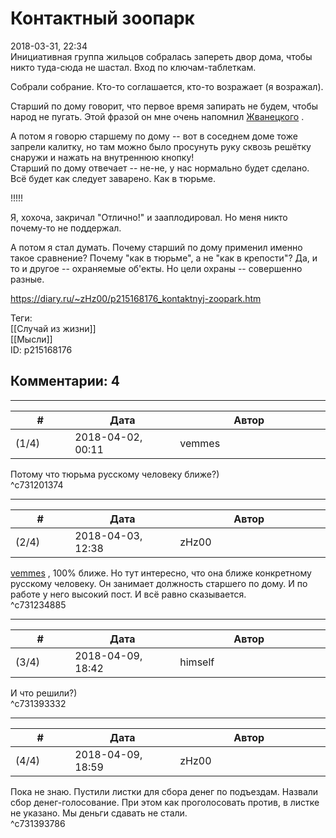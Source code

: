 Контактный зоопарк
==================

  
2018-03-31, 22:34  
 Инициативная группа жильцов собралась запереть двор дома, чтобы никто туда-сюда не шастал. Вход по ключам-таблеткам.   
   
 Собрали собрание. Кто-то соглашается, кто-то возражает (я возражал).   
   
 Старший по дому говорит, что первое время запирать не будем, чтобы народ не пугать. Этой фразой он мне очень напомнил  [Жванецкого](http://odesskiy.com/zhvanetskiy-tom-2/turnikety.html)  .   
   
 А потом я говорю старшему по дому -- вот в соседнем доме тоже запрели калитку, но там можно было просунуть руку сквозь решётку снаружи и нажать на внутреннюю кнопку!   
 Старший по дому отвечает -- не-не, у нас нормально будет сделано. Всё будет как следует заварено. Как в тюрьме.   
   
 !!!!!   
   
 Я, хохоча, закричал "Отлично!" и зааплодировал. Но меня никто почему-то не поддержал.   
   
 А потом я стал думать. Почему старший по дому применил именно такое сравнение? Почему "как в тюрьме", а не "как в крепости"? Да, и то и другое -- охраняемые об'екты. Но цели охраны -- совершенно разные.   
  
<https://diary.ru/~zHz00/p215168176_kontaktnyj-zoopark.htm>  
  
Теги:  
[[Случай из жизни]]  
[[Мысли]]  
ID: p215168176  


Комментарии: 4
--------------

  


---



|         #         |              Дата              |                     Автор                     |           ID           |
| --- | --- | --- | --- |
| (1/4) | 2018-04-02, 00:11 | vemmes | c731201374 |

  
 Потому что тюрьма русскому человеку ближе?)   
 ^c731201374

---



|         #         |              Дата              |                     Автор                     |           ID           |
| --- | --- | --- | --- |
| (2/4) | 2018-04-03, 12:38 | zHz00 | c731234885 |

  
  [vemmes](http://vemmes.diary.ru "\"It doesn't matter if you win the game, just that you bought it\"")  , 100% ближе. Но тут интересно, что она ближе конкретному русскому человеку. Он занимает должность старшего по дому. И по работе у него высокий пост. И всё равно сказывается.   
 ^c731234885

---



|         #         |              Дата              |                     Автор                     |           ID           |
| --- | --- | --- | --- |
| (3/4) | 2018-04-09, 18:42 | himself | c731393332 |

  
 И что решили?)   
 ^c731393332

---



|         #         |              Дата              |                     Автор                     |           ID           |
| --- | --- | --- | --- |
| (4/4) | 2018-04-09, 18:59 | zHz00 | c731393786 |

  
 Пока не знаю. Пустили листки для сбора денег по подъездам. Назвали сбор денег-голосование. При этом как проголосовать против, в листке не указано. Мы деньги сдавать не стали.   
 ^c731393786